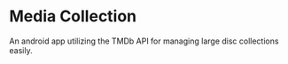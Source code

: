 # Media Collection
An android app utilizing the TMDb API for managing large disc collections easily.
